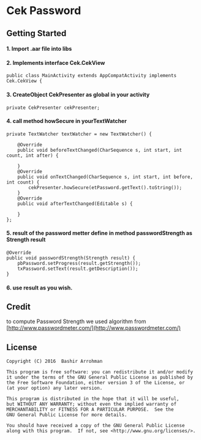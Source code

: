 # Cek Password

## Getting Started

#### 1. Import .aar file into libs

#### 2. Implements interface Cek.CekView
    public class MainActivity extends AppCompatActivity implements Cek.CekView {

#### 3. CreateObject CekPresenter as global in your activity
    private CekPresenter cekPresenter;

#### 4. call method howSecure in yourTextWatcher

    private TextWatcher textWatcher = new TextWatcher() {

        @Override
        public void beforeTextChanged(CharSequence s, int start, int count, int after) {
        
        }
        @Override
        public void onTextChanged(CharSequence s, int start, int before, int count) {
            cekPresenter.howSecure(etPassword.getText().toString());
        }
        @Override
        public void afterTextChanged(Editable s) {
    
        }
    };

#### 5. result of the password metter define in method passwordStrength as Strength result
    @Override
    public void passwordStrength(Strength result) {
        pbPassword.setProgress(result.getStrength());
        txPassword.setText(result.getDescription());
    }
    
#### 6. use result as you wish.


## Credit
to compute Password Strength we used algorithm from [http://www.passwordmeter.com/](http://www.passwordmeter.com/) 


## License
    
    Copyright (C) 2016  Bashir Arrohman

    This program is free software: you can redistribute it and/or modify
    it under the terms of the GNU General Public License as published by
    the Free Software Foundation, either version 3 of the License, or
    (at your option) any later version.

    This program is distributed in the hope that it will be useful,
    but WITHOUT ANY WARRANTY; without even the implied warranty of
    MERCHANTABILITY or FITNESS FOR A PARTICULAR PURPOSE.  See the
    GNU General Public License for more details.

    You should have received a copy of the GNU General Public License
    along with this program.  If not, see <http://www.gnu.org/licenses/>.